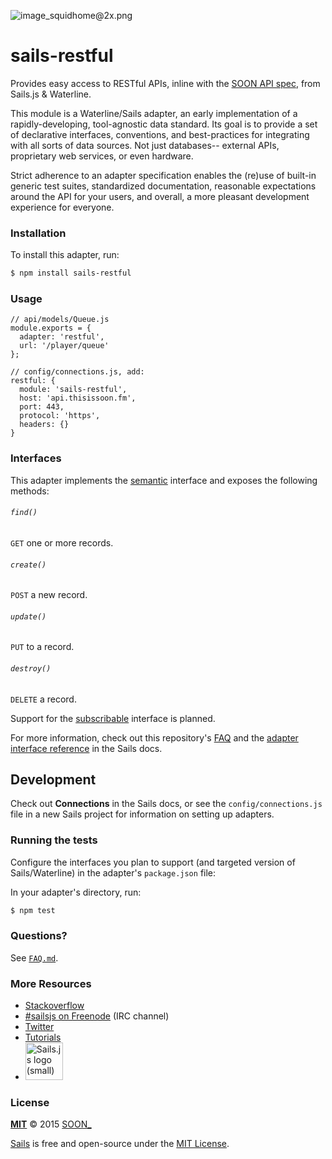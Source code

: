![image_squidhome@2x.png](http://i.imgur.com/RIvu9.png)

# sails-restful

Provides easy access to RESTful APIs, inline with the [SOON API spec](https://github.com/thisissoon/API-Specification), from Sails.js & Waterline.

This module is a Waterline/Sails adapter, an early implementation of a rapidly-developing, tool-agnostic data standard.  Its goal is to provide a set of declarative interfaces, conventions, and best-practices for integrating with all sorts of data sources.  Not just databases-- external APIs, proprietary web services, or even hardware.

Strict adherence to an adapter specification enables the (re)use of built-in generic test suites, standardized documentation, reasonable expectations around the API for your users, and overall, a more pleasant development experience for everyone.


### Installation

To install this adapter, run:

```sh
$ npm install sails-restful
```




### Usage

```
// api/models/Queue.js
module.exports = {
  adapter: 'restful',
  url: '/player/queue'
};

// config/connections.js, add:
restful: {
  module: 'sails-restful',
  host: 'api.thisissoon.fm',
  port: 443,
  protocol: 'https',
  headers: {}
}
```



### Interfaces

This adapter implements the [semantic](https://github.com/balderdashy/sails-docs/blob/master/contributing/adapter-specification.md#semantic-interface) interface and exposes the following methods:

###### `find()`
`GET` one or more records.

###### `create()`
`POST` a new record.

###### `update()`
`PUT` to a record.

###### `destroy()`
`DELETE` a record.

Support for the [subscribable](https://github.com/balderdashy/sails-docs/blob/master/contributing/adapter-specification.md#subscribable-interface) interface is planned.

For more information, check out this repository's [FAQ](./FAQ.md) and the [adapter interface reference](https://github.com/balderdashy/sails-docs/blob/master/adapter-specification.md) in the Sails docs.


## Development

Check out **Connections** in the Sails docs, or see the `config/connections.js` file in a new Sails project for information on setting up adapters.

### Running the tests

Configure the interfaces you plan to support (and targeted version of Sails/Waterline) in the adapter's `package.json` file:

In your adapter's directory, run:

```sh
$ npm test
```


### Questions?

See [`FAQ.md`](./FAQ.md).



### More Resources

- [Stackoverflow](http://stackoverflow.com/questions/tagged/sails.js)
- [#sailsjs on Freenode](http://webchat.freenode.net/) (IRC channel)
- [Twitter](https://twitter.com/sailsjs)
- [Tutorials](https://github.com/balderdashy/sails-docs/blob/master/FAQ.md#where-do-i-get-help)
- <a href="http://sailsjs.org" target="_blank" title="Node.js framework for building realtime APIs."><img src="https://github-camo.global.ssl.fastly.net/9e49073459ed4e0e2687b80eaf515d87b0da4a6b/687474703a2f2f62616c64657264617368792e6769746875622e696f2f7361696c732f696d616765732f6c6f676f2e706e67" width=60 alt="Sails.js logo (small)"/></a>


### License

**[MIT](./LICENSE)**
&copy; 2015 [SOON_](http://github.com/thisissoon)

[Sails](http://sailsjs.org) is free and open-source under the [MIT License](http://sails.mit-license.org/).


